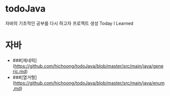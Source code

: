 # todoJava
자바의 기초적인 공부를 다시 하고자 프로젝트 생성 
Today I Learned

# 자바
* ###[제네릭] (https://github.com/hichoong/todoJava/blob/master/src/main/java/generic.md) 
* ###[열거형] (https://github.com/hichoong/todoJava/blob/master/src/main/java/enum.md)
